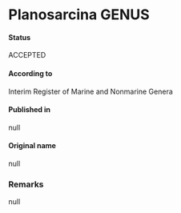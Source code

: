 Planosarcina GENUS
=======

#### Status
ACCEPTED

#### According to
Interim Register of Marine and Nonmarine Genera

#### Published in
null

#### Original name
null

### Remarks
null